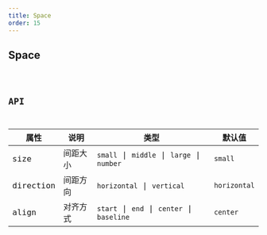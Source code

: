 ```yaml
---
title: Space
order: 15
---
```


## Space

<code src="./space/index.tsx" />

## API

| 属性      | 说明     | 类型                                       | 默认值       |
| --------- | -------- | ------------------------------------------ | ------------ |
| size      | 间距大小 | `small` \| `middle` \| `large` \| `number` | `small`      |
| direction | 间距方向 | `horizontal` \| `vertical`                 | `horizontal` |
| align     | 对齐方式 | `start` \| `end` \| `center` \| `baseline` | `center`     |

